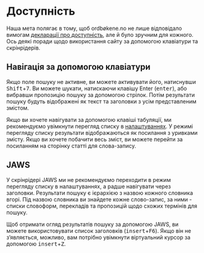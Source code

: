 # Доступність
Наша мета полягає в тому, щоб ordbøkene.no не лише відповідало вимогам [декларації про доступність](https://uustatus.no/nb/erklaringer/publisert/b2a6f8d0-3a16-4716-8bc8-46ac3c161935), але й було зручним для кожного.
Ось деякі поради щодо використання сайту за допомогою клавіатури та скрінрідерів.

## Навігація за допомогою клавіатури
Якщо поле пошуку не активне, ви можете активувати його, натиснувши <kbd>Shift</kbd>+<kbd>7</kbd>. Ви можете шукати, натискаючи клавішу Enter (<kbd>enter</kbd>), або вибравши пропозицію пошуку за допомогою стрілок. Потім результати пошуку будуть відображені як текст та заголовки з усім представленим змістом.

Якщо ви хочете навігувати за допомогою клавіші табуляції, ми рекомендуємо увімкнути перегляд списку в [налаштуваннях](/ukr/settings).
У режимі перегляду списку результати відображаються як посилання з уривками змісту. Якщо ви хочете побачити весь зміст, ви можете перейти за посиланням на сторінку статті для слова-запису.

## JAWS
У скрінрідері JAWS ми не рекомендуємо переходити в режим перегляду списку в налаштуваннях, а радше навігувати через заголовки. Результати пошуку є ієрархією з назвою кожного словника вгорі. Під назвою словника ви знайдете кожне слово-запис, за ними - списки словоформ, перекладів та пропозицій щодо схожих термінів для пошуку.

Щоб отримати огляд результатів пошуку за допомогою JAWS, ви можете використовувати список заголовків (<kbd>insert</kbd>+<kbd>F6</kbd>). Якщо він не з’являється, можливо, вам потрібно увімкнути віртуальний курсор за допомогою <kbd>insert</kbd>+<kbd>Z</kbd>.